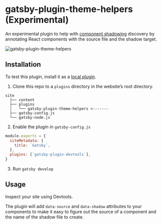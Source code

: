 # gatsby-plugin-theme-helpers (Experimental)

An experimental plugin to help with [component shadowing](<(https://www.gatsbyjs.org/docs/themes/shadowing/)>) discovery by annotating React components with the source file and the shadow target.

![gatsby-plugin-theme-helpers](https://i.imgur.com/iY1eVR4.png)

## Installation

To test this plugin, install it as a [local plugin](https://www.gatsbyjs.org/docs/loading-plugins-from-your-local-plugins-folder/).

1. Clone this repo to a `plugins` directory in the website’s root directory.

```
site
  ├── content
  ├── plugins
  │   └── gatsby-plugin-theme-helpers <-------
  ├── gatsby-config.js
  └── gatsby-node.js
```

2. Enable the plugin in `gatsby-config.js`

```js
module.exports = {
  siteMetadata: {
    title: `Gatsby`,
  },
  plugins: [`gatsby-plugin-devtools`],
}
```

3. Run `gatsby develop`

## Usage

Inspect your site using Devtools.

The plugin will add `data-source` and `data-shadow` attributes to your components to make it easy to figure out the source of a component and the name of the shadow file to create.

